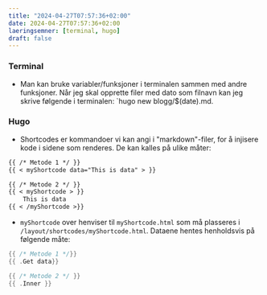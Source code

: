 ```yaml
---
title: "2024-04-27T07:57:36+02:00"
date: 2024-04-27T07:57:36+02:00
laeringsemner: [terminal, hugo]
draft: false
---
```


### Terminal

* Man kan bruke variabler/funksjoner i terminalen sammen med andre funksjoner. Når jeg skal opprette filer med dato som filnavn kan jeg skrive følgende i terminalen: `hugo new blogg/$(date).md.

### Hugo
* Shortcodes er kommandoer vi kan angi i "markdown"-filer, for å injisere kode i sidene som renderes. De kan kalles på ulike måter:

```md
{{ /* Metode 1 */ }}
{{ < myShortcode data="This is data" > }}

{{ /* Metode 2 */ }}
{{ < myShortcode > }}
    This is data
{{ < /myShortcode >}}
```

* `myShortcode` over henviser til `myShortcode.html` som må plasseres i `/layout/shortcodes/myShortcode.html`. Dataene hentes henholdsvis på følgende måte:
```go
{{ /* Metode 1 */}}
{{ .Get data}}

{{ /* Metode 2 */ }}
{{ .Inner }}
```
